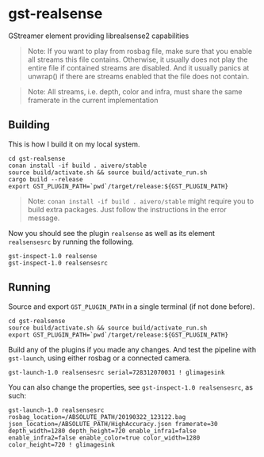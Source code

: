 # gst-realsense

GStreamer element providing librealsense2 capabilities

> Note: If you want to play from rosbag file, make sure that you enable all streams this file contains. Otherwise, it usually does not play the entire file if contained streams are disabled. And it usually panics at unwrap() if there are streams enabled that the file does not contain.

> Note: All streams, i.e. depth, color and infra, must share the same framerate in the current implementation

## Building

This is how I build it on my local system.

```
cd gst-realsense
conan install -if build . aivero/stable
source build/activate.sh && source build/activate_run.sh 
cargo build --release
export GST_PLUGIN_PATH=`pwd`/target/release:${GST_PLUGIN_PATH}
```
> Note: `conan install -if build . aivero/stable` might require you to build extra packages. Just follow the instructions in the error message. 

Now you should see the plugin `realsense` as well as its element `realsensesrc` by running the following.
```
gst-inspect-1.0 realsense
gst-inspect-1.0 realsensesrc
```

## Running

Source and export `GST_PLUGIN_PATH` in a single terminal (if not done before).
```
cd gst-realsense
source build/activate.sh && source build/activate_run.sh 
export GST_PLUGIN_PATH=`pwd`/target/release:${GST_PLUGIN_PATH}
```

Build any of the plugins if you made any changes. And test the pipeline with `gst-launch`, using either rosbag or a connected camera.

```
gst-launch-1.0 realsensesrc serial=728312070031 ! glimagesink
```

You can also change the properties, see `gst-inspect-1.0 realsensesrc`, as such:
```
gst-launch-1.0 realsensesrc rosbag_location=/ABSOLUTE_PATH/20190322_123122.bag json_location=/ABSOLUTE_PATH/HighAccuracy.json framerate=30 depth_width=1280 depth_height=720 enable_infra1=false enable_infra2=false enable_color=true color_width=1280 color_height=720 ! glimagesink
```